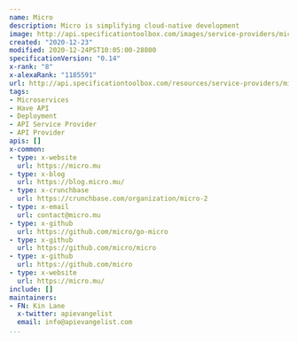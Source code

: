 ```yaml
---
name: Micro
description: Micro is simplifying cloud-native development
image: http://api.specificationtoolbox.com/images/service-providers/micro.jpg
created: "2020-12-23"
modified: 2020-12-24PST10:05:00-28800
specificationVersion: "0.14"
x-rank: "8"
x-alexaRank: "1185591"
url: http://api.specificationtoolbox.com/resources/service-providers/micro/
tags:
- Microservices
- Have API
- Deployment
- API Service Provider
- API Provider
apis: []
x-common:
- type: x-website
  url: https://micro.mu
- type: x-blog
  url: https://blog.micro.mu/
- type: x-crunchbase
  url: https://crunchbase.com/organization/micro-2
- type: x-email
  url: contact@micro.mu
- type: x-github
  url: https://github.com/micro/go-micro
- type: x-github
  url: https://github.com/micro/micro
- type: x-github
  url: https://github.com/micro
- type: x-website
  url: https://micro.mu/
include: []
maintainers:
- FN: Kin Lane
  x-twitter: apievangelist
  email: info@apievangelist.com
...
```

